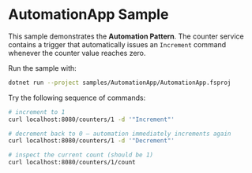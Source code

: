 # AutomationApp Sample

This sample demonstrates the **Automation Pattern**. The counter service
contains a trigger that automatically issues an `Increment` command whenever
the counter value reaches zero.

Run the sample with:

```bash
dotnet run --project samples/AutomationApp/AutomationApp.fsproj
```

Try the following sequence of commands:

```bash
# increment to 1
curl localhost:8080/counters/1 -d '"Increment"'

# decrement back to 0 – automation immediately increments again
curl localhost:8080/counters/1 -d '"Decrement"'

# inspect the current count (should be 1)
curl localhost:8080/counters/1/count
```

